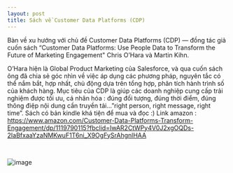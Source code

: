 ```yaml
---
layout: post
title: Sách về Customer Data Platforms (CDP)
---
```

Bàn về xu hướng với chủ đề Customer Data Platforms (CDP) — đồng tác giả cuốn sách “Customer Data Platforms: Use People Data to Transform the Future of Marketing Engagement" Chris O’Hara và Martin Kihn.<br/>

O’Hara hiện là Global Product Marketing của Salesforce, và qua cuốn sách ông đã chia sẻ góc nhìn về việc áp dụng các phương pháp, nguyên tắc có thể nắm bắt, hợp nhất, chủ động dựa trên tổng hợp, phân tích hành trình số của khách hàng. Mục tiêu của CDP là giúp các doanh nghiệp cung cấp trải nghiệm được tối ưu, cá nhân hóa : đúng đối tượng, đúng thời điểm, đúng thông điệp nội dung cần truyền tải…”right person, right message, right time”.
Sách có bản kindle khá tiện để mua và đọc :)
Link amazon : <https://www.amazon.com/Customer-Data-Platforms-Transform-Engagement/dp/1119790115?fbclid=IwAR2CtWPy4V0J2xgOQDs-2IaBfxaaYzaNMKwuF1T6ni_X9OgFySrAhgnlHAA>

<br/>

![image](https://user-images.githubusercontent.com/52438010/116116318-390ff200-a6e5-11eb-85af-21798245270c.png)

